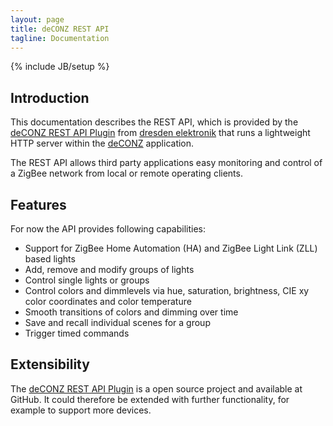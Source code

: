 ```yaml
---
layout: page
title: deCONZ REST API
tagline: Documentation
---
```

{% include JB/setup %}

## Introduction

This documentation describes the REST API, which is provided by the [deCONZ REST API Plugin](http://github.com/dresden-elektronik/deconz-rest-plugin) from [dresden elektronik](http://www.dresden-elektronik.de?L=1) that runs a lightweight HTTP server within the [deCONZ](http://www.dresden-elektronik.de/funktechnik/products/software/pc/deconz?L=1) application.

The REST API allows third party applications easy monitoring and control of a ZigBee network from local or remote operating clients.

## Features
For now the API provides following capabilities:

- Support for ZigBee Home Automation (HA) and ZigBee Light Link (ZLL) based lights
- Add, remove and modify groups of lights
- Control single lights or groups
- Control colors and dimmlevels via hue, saturation, brightness, CIE xy color coordinates and color temperature
- Smooth transitions of colors and dimming over time
- Save and recall individual scenes for a group
- Trigger timed commands

## Extensibility
The [deCONZ REST API Plugin](http://github.com/dresden-elektronik/deconz-rest-plugin) is a open source project and available at GitHub. It could therefore be extended with further functionality, for example to support more devices.
